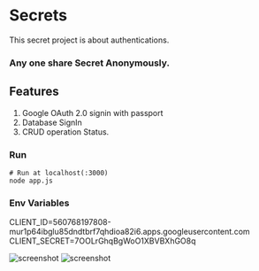 # Secrets
This secret project is about authentications.

### Any one share Secret Anonymously.

## Features
1. Google OAuth 2.0 signin with passport
2. Database SignIn
3. CRUD operation Status.

### Run

```
# Run at localhost(:3000) 
node app.js
```

### Env Variables
CLIENT_ID=560768197808-mur1p64ibglu85dndtbrf7qhdioa82i6.apps.googleusercontent.com
CLIENT_SECRET=7OOLrGhqBgWoO1XBVBXhGO8q


![screenshot](https://github.com/srkonok/Secrets/blob/4b0c47c269d89dad30dfe2c455122b0e29c85e9c/uploads/auth.png)
![screenshot](https://github.com/srkonok/Secrets/blob/4b0c47c269d89dad30dfe2c455122b0e29c85e9c/uploads/auth2.png)
